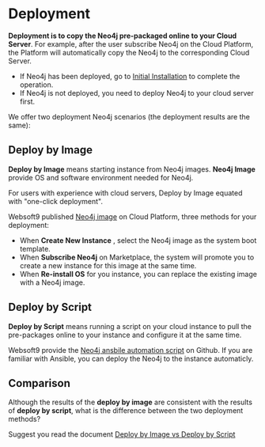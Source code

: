 # Deployment

**Deployment is to copy the Neo4j pre-packaged online to your Cloud Server**. For example, after the user subscribe Neo4j on the Cloud Platform, the Platform will automatically copy the Neo4j to the corresponding Cloud Server.

- If Neo4j has been deployed, go to [Initial Installation](/zh/stack-installation.md) to complete the operation.
- If Neo4j is not deployed, you need to deploy Neo4j to your cloud server first.

We offer two deployment Neo4j scenarios (the deployment results are the same):

## Deploy by Image

**Deploy by Image** means starting instance from Neo4j images. **Neo4j Image** provide OS and software environment needed for Neo4j.

For users with experience with cloud servers, Deploy by Image equated with "one-click deployment".

Websoft9 published [Neo4j image](https://apps.websoft9.com/neo4j) on Cloud Platform, three methods for your deployment:

* When **Create New Instance** , select the Neo4j image as the system boot template.
* When **Subscribe Neo4j** on Marketplace, the system will promote you to create a new instance for this image at the same time.
* When **Re-install OS** for you instance, you can replace the existing image with a Neo4j image.

## Deploy by Script

**Deploy by Script** means running a script on your cloud instance to pull the pre-packages online to your instance and configure it at the same time.

Websoft9 provide the [Neo4j ansbile automation script](https://github.com/Websoft9/ansible-neo4j) on Github. If you are familiar with Ansible, you can deploy the Neo4j to the instance automaticly.

## Comparison

Although the results of the **deploy by image** are consistent with the results of **deploy by script**, what is the difference between the two deployment methods?

Suggest you read the document [Deploy by Image vs Deploy by Script](https://support.websoft9.com/docs/faq/bz-product.html#deployment-comparison)